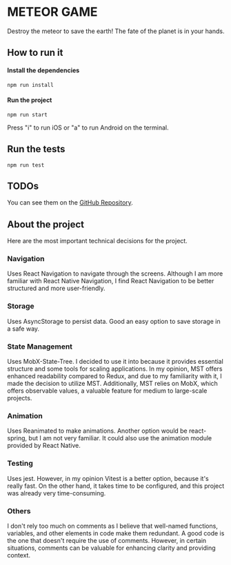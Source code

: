 # METEOR GAME

Destroy the meteor to save the earth! The fate of the planet is in your hands.

## How to run it

#### Install the dependencies
    npm run install

#### Run the project
    npm run start

Press "i" to run iOS or "a" to run Android on the terminal.

## Run the tests
    npm run test

## TODOs
You can see them on the [GitHub Repository](https://github.com/agestaun/meteor/issues?q=is%3Aissue).

## About the project
Here are the most important technical decisions for the project.

### Navigation
Uses React Navigation to navigate through the screens. Although I am more familiar with React Native Navigation, I find React Navigation to be better structured and more user-friendly.

### Storage
Uses AsyncStorage to persist data. Good an easy option to save storage in a safe way.

### State Management
Uses MobX-State-Tree. I decided to use it into because it provides essential structure and some tools for scaling applications. In my opinion, MST offers enhanced readability compared to Redux, and due to my familiarity with it, I made the decision to utilize MST. Additionally, MST relies on MobX, which offers observable values, a valuable feature for medium to large-scale projects.

### Animation
Uses Reanimated to make animations. Another option would be react-spring, but I am not very familiar. It could also use the animation module provided by React Native.

### Testing
Uses jest. However, in my opinion Vitest is a better option, because it's really fast. On the other hand, it takes time to be configured, and this project was already very time-consuming.

### Others
I don't rely too much on comments as I believe that well-named functions, variables, and other elements in code make them redundant. A good code is the one that doesn't require the use of comments.
However, in certain situations, comments can be valuable for enhancing clarity and providing context.


